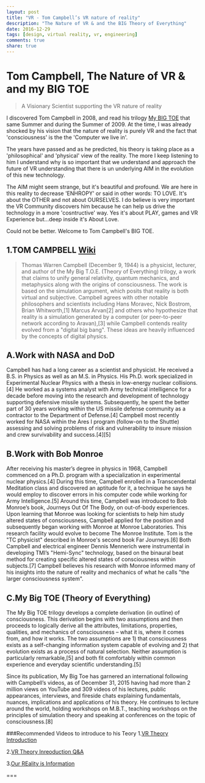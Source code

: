 ```yaml
---
layout: post
title: "VR - Tom Campbell’s VR nature of reality"
description: "The Nature of VR & and the BIG Theory of Everything"
date: 2016-12-29
tags: [design, virtual reality, vr, engineering]
comments: true
share: true
---
```



# Tom Campbell, The Nature of VR & and my BIG TOE

> A Visionary Scientist supporting the VR nature of reality

I discovered Tom Campbell in 2008, and read his trilogy [My BIG TOE](https://www.my-big-toe.com/) that same Summer and during the 
Summer of 2009. At the time, I was already shocked by his vision that the nature of reality is purely VR and the fact that 'consciousness' is the 
the 'Computer we live in'.

The years have passed and as he predicted, his theory is taking place as a 'philosophical' and 'physical' view of the reality.
The more I keep listening to him I understand why is so important that we understand and approach the future of VR understanding
that there is un underlying AIM in the evolution of this new technology. 

The AIM might seem strange, but it's beautiful and profound. We are here in this reality to decrease 'ENHROPY' or said in other words:
TO LOVE. It's about the OTHER and not about OURSELVES. I do believe is very important the VR Community discovers him because he can
help us drive the technology in a more 'cosntructive' way. Yes it's about PLAY, games and VR Experience but...deep inside it's About Love.

Could not be better. Welcome to Tom Campbell's BIG TOE.


## 1.TOM CAMPBELL [Wiki](https://en.wikipedia.org/wiki/Thomas_W._Campbell)

>Thomas Warren Campbell (December 9, 1944) is a physicist, lecturer, and author of the My Big T.O.E. (Theory of Everything) trilogy, a work that claims to unify general relativity, quantum mechanics, and metaphysics along with the origins of consciousness. The work is based on the simulation argument, which posits that reality is both virtual and subjective. Campbell agrees with other notable philosophers and scientists including Hans Moravec, Nick Bostrom, Brian Whitworth,[1] Marcus Arvan[2] and others who hypothesize that reality is a simulation generated by a computer (or peer-to-peer network according to Aravan),[3] while Campbell contends reality evolved from a "digital big bang". These ideas are heavily influenced by the concepts of digital physics.

## A.Work with NASA and DoD
Campbell has had a long career as a scientist and physicist. He received a B.S. in Physics as well as an M.S. in Physics. His Ph.D. work specialized in Experimental Nuclear Physics with a thesis in low-energy nuclear collisions.[4] He worked as a systems analyst with Army technical intelligence for a decade before moving into the research and development of technology supporting defensive missile systems. Subsequently, he spent the better part of 30 years working within the US missile defense community as a contractor to the Department of Defense.[4] Campbell most recently worked for NASA within the Ares I program (follow-on to the Shuttle) assessing and solving problems of risk and vulnerability to insure mission and crew survivability and success.[4][5]

## B.Work with Bob Monroe
After receiving his master’s degree in physics in 1968, Campbell commenced on a Ph.D. program with a specialization in experimental nuclear physics.[4] During this time, Campbell enrolled in a Transcendental Meditation class and discovered an aptitude for it, a technique he says he would employ to discover errors in his computer code while working for Army Intelligence.[5] Around this time, Campbell was introduced to Bob Monroe’s book, Journeys Out Of The Body, on out-of-body experiences. Upon learning that Monroe was looking for scientists to help him study altered states of consciousness, Campbell applied for the position and subsequently began working with Monroe at Monroe Laboratories. This research facility would evolve to become The Monroe Institute. Tom is the "TC physicist" described in Monroe's second book Far Journeys.[6] Both Campbell and electrical engineer Dennis Mennerich were instrumental in developing TMI’s "Hemi-Sync" technology, based on the binaural beat method for creating specific altered states of consciousness within subjects.[7] Campbell believes his research with Monroe informed many of his insights into the nature of reality and mechanics of what he calls "the larger consciousness system".

## C.My Big TOE (Theory of Everything)
The My Big TOE trilogy develops a complete derivation (in outline) of consciousness. This derivation begins with two assumptions and then proceeds to logically derive all the attributes, limitations, properties, qualities, and mechanics of consciousness – what it is, where it comes from, and how it works. The two assumptions are 1) that consciousness exists as a self-changing information system capable of evolving and 2) that evolution exists as a process of natural selection. Neither assumption is particularly remarkable,[5] and both fit comfortably within common experience and everyday scientific understanding.[5]

Since its publication, My Big Toe has garnered an international following with Campbell’s videos, as of December 31, 2015 having had more than 2 million views on YouTube and 309 videos of his lectures, public appearances, interviews, and fireside chats explaining fundamentals, nuances, implications and applications of his theory. He continues to lecture around the world, holding workshops on M.B.T., teaching workshops on the principles of simulation theory and speaking at conferences on the topic of consciousness.[8]

###Recommended Videos to introduce to his Teory
1.[VR Theory Introduction](https://www.youtube.com/watch?v=fT8LaMrn_MM)

2.[VR Theory Inreoduction Q&A](https://www.youtube.com/watch?v=l0Fdv6HJB7g)

3.[Our REality is Information](https://www.youtube.com/watch?v=7hzSjnPikIU)

===
